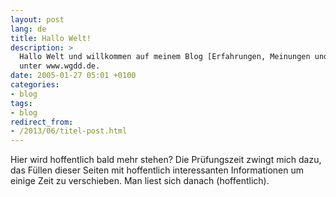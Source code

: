 ```yaml
---
layout: post
lang: de
title: Hallo Welt!
description: >
  Hallo Welt und willkommen auf meinem Blog [Erfahrungen, Meinungen und Halluzinationen]
  unter www.wgdd.de.
date: 2005-01-27 05:01 +0100
categories:
- blog
tags:
- blog
redirect_from:
- /2013/06/titel-post.html
---
```


Hier wird hoffentlich bald mehr stehen? Die Prüfungszeit zwingt mich dazu, das Füllen dieser Seiten mit hoffentlich interessanten Informationen um einige Zeit zu verschieben. Man liest sich danach (hoffentlich).
